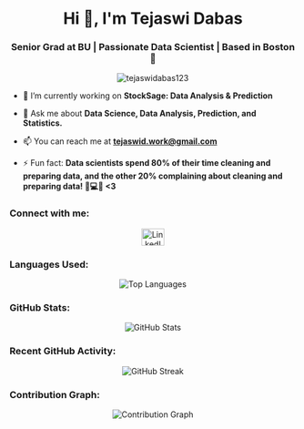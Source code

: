 <!-- Tejaswidabas -->

<h1 align="center">Hi 👋, I'm Tejaswi Dabas</h1>
<h3 align="center">Senior Grad at BU | Passionate Data Scientist | Based in Boston 🌆</h3>

<p align="center">
  <img src="https://komarev.com/ghpvc/?username=tejaswidabas123&label=Profile%20views&color=0e75b6&style=flat" alt="tejaswidabas123" />
</p>

- 🔭 I’m currently working on **StockSage: Data Analysis & Prediction**

- 💬 Ask me about **Data Science, Data Analysis, Prediction, and Statistics.**

- 📫 You can reach me at **tejaswid.work@gmail.com**

- ⚡ Fun fact: **Data scientists spend 80% of their time cleaning and preparing data, and the other 20% complaining about cleaning and preparing data! 🧹💻🤣 <3**

<h3 align="left">Connect with me:</h3>
<p align="center">
  <a href="https://www.linkedin.com/in/tejasdabas/" target="blank">
    <img align="center" src="https://upload.wikimedia.org/wikipedia/commons/thumb/8/81/LinkedIn_icon.svg/2048px-LinkedIn_icon.svg.png" alt="LinkedIn" height="30" width="40" />
  </a>
  <!-- Add more social icons here if needed -->
</p>

<!-- Languages Used -->
<h3 align="left">Languages Used:</h3>
<p align="center">
  <img src="https://github-readme-stats.vercel.app/api/top-langs/?username=tejaswidabas123&layout=compact&theme=radical" alt="Top Languages" />
</p>

<!-- GitHub Stats -->
<h3 align="left">GitHub Stats:</h3>
<p align="center">
  <img src="https://github-readme-stats.vercel.app/api?username=tejaswidabas123&show_icons=true&theme=radical" alt="GitHub Stats" />
</p>

<!-- Recent GitHub Activity -->
<h3 align="left">Recent GitHub Activity:</h3>
<p align="center">
  <img src="https://github-readme-streak-stats.herokuapp.com/?user=tejaswidabas123&theme=radical" alt="GitHub Streak" />
</p>

<!-- Contribution Graph -->
<h3 align="left">Contribution Graph:</h3>
<p align="center">
  <img src="https://activity-graph.herokuapp.com/graph?username=tejaswidabas123&theme=github" alt="Contribution Graph" />
</p>

